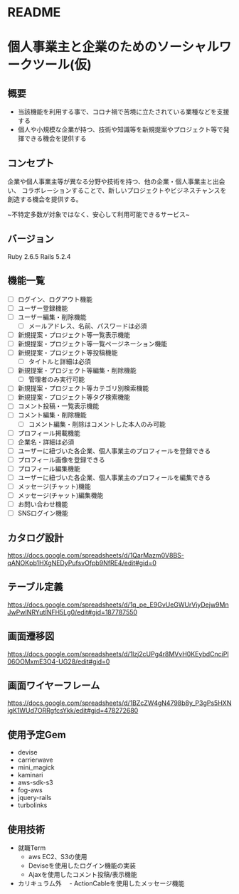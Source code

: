 # README

# 個人事業主と企業のためのソーシャルワークツール(仮)

## 概要
- 当該機能を利用する事で、コロナ禍で苦境に立たされている業種などを支援する
- 個人や小規模な企業が持つ、技術や知識等を新規提案やプロジェクト等で発揮できる機会を提供する

## コンセプト
企業や個人事業主等が異なる分野や技術を持つ、他の企業・個人事業主と出会い、
コラボレーションすることで、新しいプロジェクトやビジネスチャンスを創造する機会を提供する。

~不特定多数が対象ではなく、安心して利用可能できるサービス~

## バージョン
Ruby 2.6.5
Rails 5.2.4

## 機能一覧
- [ ] ログイン、ログアウト機能
- [ ] ユーザー登録機能
- [ ] ユーザー編集・削除機能
  - [ ] メールアドレス、名前、パスワードは必須
- [ ] 新規提案・プロジェクト等一覧表示機能
- [ ] 新規提案・プロジェクト等一覧ページネーション機能
- [ ] 新規提案・プロジェクト等投稿機能
  - [ ] タイトルと詳細は必須
- [ ] 新規提案・プロジェクト等編集・削除機能
  - [ ] 管理者のみ実行可能
- [ ] 新規提案・プロジェクト等カテゴリ別検索機能
- [ ] 新規提案・プロジェクト等タグ検索機能
- [ ] コメント投稿・一覧表示機能
- [ ] コメント編集・削除機能
  - [ ] コメント編集・削除はコメントした本人のみ可能
- [ ] プロフィール掲載機能
 - [ ] 企業名・詳細は必須
 - [ ] ユーザーに紐づいた各企業、個人事業主のプロフィールを登録できる
 - [ ] プロフィール画像を登録できる
- [ ] プロフィール編集機能
 - [ ] ユーザーに紐づいた各企業、個人事業主のプロフィールを編集できる
- [ ] メッセージ(チャット)機能
- [ ] メッセージ(チャット)編集機能
- [ ] お問い合わせ機能
- [ ] SNSログイン機能

## カタログ設計
https://docs.google.com/spreadsheets/d/1QarMazm0V8BS-qANOKpb1HXgNEDyPufsvOfpb9NfRE4/edit#gid=0

## テーブル定義
https://docs.google.com/spreadsheets/d/1q_pe_E9GvUeGWUrViyDejw9MnJwPwINRYutINFH5Lg0/edit#gid=187787550

## 画面遷移図
https://docs.google.com/spreadsheets/d/1lzj2cUPg4r8MVvH0KEybdCnciPl06OOMxmE3O4-UG28/edit#gid=0

## 画面ワイヤーフレーム
https://docs.google.com/spreadsheets/d/1BZcZW4gN4798b8y_P3gPs5HXNigK1WUd7ORRgfcsYkk/edit#gid=478272680

## 使用予定Gem
* devise
* carrierwave
* mini_magick
* kaminari
* aws-sdk-s3
* fog-aws
* jquery-rails
* turbolinks

## 使用技術
- 就職Term
  - aws EC2、S3の使用
  - Deviseを使用したログイン機能の実装
  - Ajaxを使用したコメント投稿/表示機能
- カリキュラム外
　- ActionCableを使用したメッセージ機能
